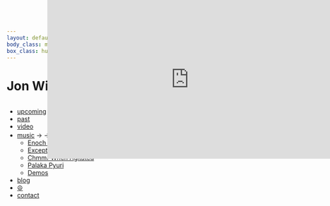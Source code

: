```yaml
---
layout: default 
body_class: main huge scrolling
box_class: huge
---
```

<h1>Jon Williams</h1>


<div style="position: fixed; right: 0; top: 0">
    <iframe src="http://player.vimeo.com/video/27566659?portrait=0" width="640" height="360" frameborder="0"> </iframe>
</div>
<ul style="float:left" class="root">
  <li><a class="upcoming" href="upcoming.html">upcoming</a></li>
  <li><a class="chronology" href="chronology.html">past</a></li>

  <li><a class="video" href="media.html">video</a></li>

  
  <li>
    <a href="http://soundcloud.com/wizardishungry">music</a>
    <span class="reveal">&rarr; &rarr; <sup>&uarr;</sup></span>
    <ul class="less">
        <li><a href="http://soundcloud.com/enoch-aln">Enoch A.L.N.</a></li>
        <li><a href="http://excepter.net/">Excepter</a></li>
        <li><a href="http://chmmrwhenagitated.com/">Chmmr When Agitated</a></li>
        <li class="less"><a href="http://soundcloud.com/wizardishungry/palaka-pyuri-crest-jewel-mix">Palaka Pyuri</a></li>
        <li class="less"><a href="http://soundcloud.com/wizardishungry">Demos</a></li>
    </ul>
  </li>
  

  <li><a class="blog" href="http://blog.wizardishungry.com/">blog</a></li>

  <li><a class="peace" title="The Science of Peace Project" href="http://www.thescienceofpeaceproject.com/">☮</a></li>

  <li><a class="contact" href="mailto:jon@wizardishungry.com">contact</a></li>

</ul>
<h1>wizardishungry</h1>

